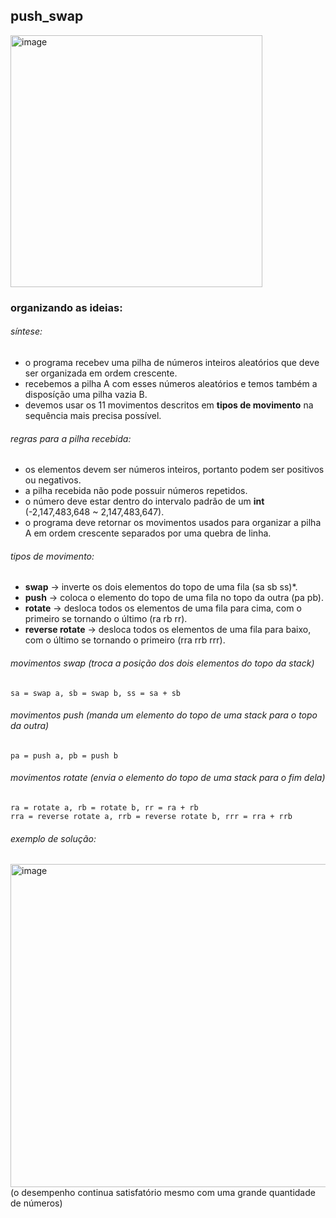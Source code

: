 ## push_swap

<img width="403" alt="image" src="https://user-images.githubusercontent.com/81334995/179250784-b24718ed-c5d9-4784-b9c3-b97f82d3ac73.png">

### organizando as ideias:

###### síntese:
- o programa recebev uma pilha de números inteiros aleatórios que deve ser organizada em ordem crescente.
- recebemos a pilha A com esses números aleatórios e temos também a disposíção uma pilha vazia B.
- devemos usar os 11 movimentos descritos em **tipos de movimento** na sequência mais precisa possível.

###### regras para a pilha recebida:
- os elementos devem ser números inteiros, portanto podem ser positivos ou negativos.
- a pilha recebida não pode possuir números repetidos.
- o número deve estar dentro do intervalo padrão de um **int** (-2,147,483,648 ~ 2,147,483,647).
- o programa deve retornar os movimentos usados para organizar a pilha A em ordem crescente separados por uma quebra de linha.

###### tipos de movimento:
- **swap** -> inverte os dois elementos do topo de uma fila (sa sb ss)*.
- **push** -> coloca o elemento do topo de uma fila no topo da outra  (pa pb).
- **rotate** -> desloca todos os elementos de uma fila para cima, com o primeiro se tornando o último (ra rb rr).
- **reverse rotate** -> desloca todos os elementos de uma fila para baixo, com o último se tornando o primeiro (rra rrb rrr).

###### movimentos swap (troca a posição dos dois elementos do topo da stack)
```
sa = swap a, sb = swap b, ss = sa + sb
```
###### movimentos push (manda um elemento do topo de uma stack para o topo da outra)
```
pa = push a, pb = push b
```
###### movimentos rotate (envia o elemento do topo de uma stack para o fim dela)
```
ra = rotate a, rb = rotate b, rr = ra + rb
rra = reverse rotate a, rrb = reverse rotate b, rrr = rra + rrb
```
###### exemplo de solução:
<img width="517" alt="image" src="https://user-images.githubusercontent.com/81334995/179335154-2f8bdad9-a762-48d9-9030-692f019452cd.png">
(o desempenho continua satisfatório mesmo com uma grande quantidade de números)
